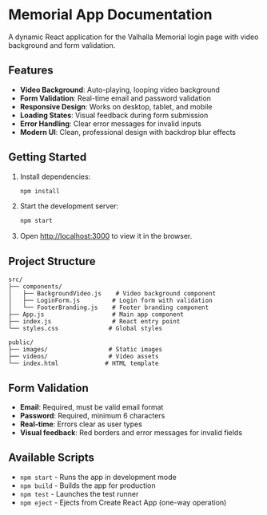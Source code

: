 # Memorial App Documentation

A dynamic React application for the Valhalla Memorial login page with video background and form validation.

## Features

- **Video Background**: Auto-playing, looping video background
- **Form Validation**: Real-time email and password validation
- **Responsive Design**: Works on desktop, tablet, and mobile
- **Loading States**: Visual feedback during form submission
- **Error Handling**: Clear error messages for invalid inputs
- **Modern UI**: Clean, professional design with backdrop blur effects

## Getting Started

1. Install dependencies:
   ```bash
   npm install
   ```

2. Start the development server:
   ```bash
   npm start
   ```

3. Open [http://localhost:3000](http://localhost:3000) to view it in the browser.

## Project Structure

```
src/
├── components/
│   ├── BackgroundVideo.js    # Video background component
│   ├── LoginForm.js         # Login form with validation
│   └── FooterBranding.js    # Footer branding component
├── App.js                   # Main app component
├── index.js                 # React entry point
└── styles.css              # Global styles

public/
├── images/                 # Static images
├── videos/                 # Video assets
└── index.html             # HTML template
```

## Form Validation

- **Email**: Required, must be valid email format
- **Password**: Required, minimum 6 characters
- **Real-time**: Errors clear as user types
- **Visual feedback**: Red borders and error messages for invalid fields

## Available Scripts

- `npm start` - Runs the app in development mode
- `npm build` - Builds the app for production
- `npm test` - Launches the test runner
- `npm eject` - Ejects from Create React App (one-way operation)

